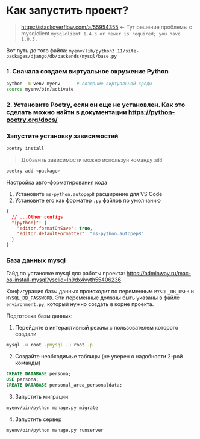 # Как запустить проект?

> <https://stackoverflow.com/a/55954355> <- Тут решение проблемы с mysqlclient `mysqlclient 1.4.3 or newer is required; you have 1.0.3.`

Вот путь до того файла: `myenv/lib/python3.11/site-packages/django/db/backends/mysql/base.py`

### 1. Сначала создаем виртуальное окружение Python

```sh
python -m venv myenv      # создание виртуальной среды
source myenv/bin/activate
```

### 2. Установите Poetry, если он еще не установлен. Как это сделать можно найти в документации <https://python-poetry.org/docs/>

### Запустите установку зависимостей

```sh
poetry install
```

> Добавить зависимости можно используя команду `add`

```sh
poetry add <package>
```

Настройка авто-форматирования кода

1. Установите `ms-python.autopep8` расширение для VS Code
2. Установите его как форматер `.py` файлов по умолчанию

```json
{
  // ...Other configs
  "[python]": {
    "editor.formatOnSave": true,
    "editor.defaultFormatter": "ms-python.autopep8"
  }
}
```

### База данных mysql

Гайд по установке mysql для работы проекта: <https://adminway.ru/mac-os-install-mysql?ysclid=lh9dx4vyth55406236>

Конфигурация базы данных происходит по переменным `MYSQL_DB_USER` и `MYSQL_DB_PASSWORD`. Эти переменные должны быть указаны в файле `environment.py`, который нужно создать в корне проекта.

Подготовка базы данных:

1. Перейдите в интерактивный режим с пользователем которого создали

```sh
mysql -u root -pmysql -u root -p
```

2. Создайте необходимые таблицы (не уверен о надобности 2-рой команды)

```sql
CREATE DATABASE persona;
USE persona;
CREATE DATABASE personal_area_personaldata;
```

3. Запустить миграции

```sh
myenv/bin/python manage.py migrate
```

4. Запустить сервер

```sh
myenv/bin/python manage.py runserver
```
